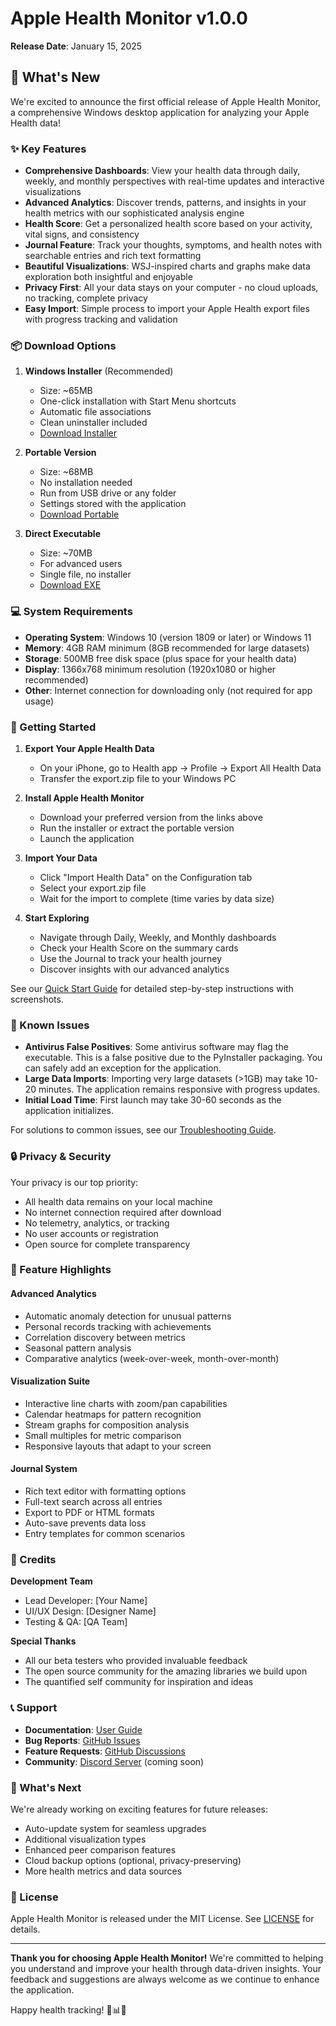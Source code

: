 # Apple Health Monitor v1.0.0

**Release Date**: January 15, 2025

## 🎉 What's New

We're excited to announce the first official release of Apple Health Monitor, a comprehensive Windows desktop application for analyzing your Apple Health data!

### ✨ Key Features

- **Comprehensive Dashboards**: View your health data through daily, weekly, and monthly perspectives with real-time updates and interactive visualizations
- **Advanced Analytics**: Discover trends, patterns, and insights in your health metrics with our sophisticated analysis engine
- **Health Score**: Get a personalized health score based on your activity, vital signs, and consistency
- **Journal Feature**: Track your thoughts, symptoms, and health notes with searchable entries and rich text formatting
- **Beautiful Visualizations**: WSJ-inspired charts and graphs make data exploration both insightful and enjoyable
- **Privacy First**: All your data stays on your computer - no cloud uploads, no tracking, complete privacy
- **Easy Import**: Simple process to import your Apple Health export files with progress tracking and validation

### 📦 Download Options

1. **Windows Installer** (Recommended)
   - Size: ~65MB
   - One-click installation with Start Menu shortcuts
   - Automatic file associations
   - Clean uninstaller included
   - [Download Installer](https://github.com/yourusername/apple-health-monitor/releases/download/v1.0.0/AppleHealthMonitor-1.0.0-installer.exe)

2. **Portable Version**
   - Size: ~68MB
   - No installation needed
   - Run from USB drive or any folder
   - Settings stored with the application
   - [Download Portable](https://github.com/yourusername/apple-health-monitor/releases/download/v1.0.0/AppleHealthMonitor-1.0.0-portable.zip)

3. **Direct Executable**
   - Size: ~70MB
   - For advanced users
   - Single file, no installer
   - [Download EXE](https://github.com/yourusername/apple-health-monitor/releases/download/v1.0.0/AppleHealthMonitor-1.0.0.exe)

### 💻 System Requirements

- **Operating System**: Windows 10 (version 1809 or later) or Windows 11
- **Memory**: 4GB RAM minimum (8GB recommended for large datasets)
- **Storage**: 500MB free disk space (plus space for your health data)
- **Display**: 1366x768 minimum resolution (1920x1080 or higher recommended)
- **Other**: Internet connection for downloading only (not required for app usage)

### 📖 Getting Started

1. **Export Your Apple Health Data**
   - On your iPhone, go to Health app → Profile → Export All Health Data
   - Transfer the export.zip file to your Windows PC

2. **Install Apple Health Monitor**
   - Download your preferred version from the links above
   - Run the installer or extract the portable version
   - Launch the application

3. **Import Your Data**
   - Click "Import Health Data" on the Configuration tab
   - Select your export.zip file
   - Wait for the import to complete (time varies by data size)

4. **Start Exploring**
   - Navigate through Daily, Weekly, and Monthly dashboards
   - Check your Health Score on the summary cards
   - Use the Journal to track your health journey
   - Discover insights with our advanced analytics

See our [Quick Start Guide](docs/user/getting-started.md) for detailed step-by-step instructions with screenshots.

### 🚫 Known Issues

- **Antivirus False Positives**: Some antivirus software may flag the executable. This is a false positive due to the PyInstaller packaging. You can safely add an exception for the application.
- **Large Data Imports**: Importing very large datasets (>1GB) may take 10-20 minutes. The application remains responsive with progress updates.
- **Initial Load Time**: First launch may take 30-60 seconds as the application initializes.

For solutions to common issues, see our [Troubleshooting Guide](docs/user/troubleshooting.md).

### 🔒 Privacy & Security

Your privacy is our top priority:
- All health data remains on your local machine
- No internet connection required after download
- No telemetry, analytics, or tracking
- No user accounts or registration
- Open source for complete transparency

### 🎯 Feature Highlights

#### Advanced Analytics
- Automatic anomaly detection for unusual patterns
- Personal records tracking with achievements
- Correlation discovery between metrics
- Seasonal pattern analysis
- Comparative analytics (week-over-week, month-over-month)

#### Visualization Suite
- Interactive line charts with zoom/pan capabilities
- Calendar heatmaps for pattern recognition
- Stream graphs for composition analysis
- Small multiples for metric comparison
- Responsive layouts that adapt to your screen

#### Journal System
- Rich text editor with formatting options
- Full-text search across all entries
- Export to PDF or HTML formats
- Auto-save prevents data loss
- Entry templates for common scenarios

### 👥 Credits

**Development Team**
- Lead Developer: [Your Name]
- UI/UX Design: [Designer Name]
- Testing & QA: [QA Team]

**Special Thanks**
- All our beta testers who provided invaluable feedback
- The open source community for the amazing libraries we build upon
- The quantified self community for inspiration and ideas

### 📞 Support

- **Documentation**: [User Guide](docs/user/README.md)
- **Bug Reports**: [GitHub Issues](https://github.com/yourusername/apple-health-monitor/issues)
- **Feature Requests**: [GitHub Discussions](https://github.com/yourusername/apple-health-monitor/discussions)
- **Community**: [Discord Server](https://discord.gg/yourinvite) (coming soon)

### 🚀 What's Next

We're already working on exciting features for future releases:
- Auto-update system for seamless upgrades
- Additional visualization types
- Enhanced peer comparison features
- Cloud backup options (optional, privacy-preserving)
- More health metrics and data sources

### 📝 License

Apple Health Monitor is released under the MIT License. See [LICENSE](LICENSE) for details.

---

**Thank you for choosing Apple Health Monitor!** We're committed to helping you understand and improve your health through data-driven insights. Your feedback and suggestions are always welcome as we continue to enhance the application.

Happy health tracking! 🎯📊💪